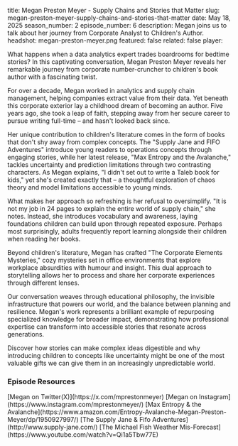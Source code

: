title: Megan Preston Meyer - Supply Chains and Stories that Matter
slug: megan-preston-meyer-supply-chains-and-stories-that-matter
date: May 18, 2025
season_number: 2
episode_number: 6
description: Megan joins us to talk about her journey from Corporate Analyst to Children's Author.
headshot: megan-preston-meyer.png
featured: false
related: false
player:<div id='buzzsprout-small-player-artist-megan-preston-meyer'></div><script type='text/javascript' charset='utf-8' src='https://www.buzzsprout.com/2229227.js?artist=Megan+Preston+Meyer&container_id=buzzsprout-small-player-artist-megan-preston-meyer&player=small'></script>

What happens when a data analytics expert trades boardrooms for bedtime stories? In this captivating conversation, Megan Preston Meyer reveals her remarkable journey from corporate number-cruncher to children's book author with a fascinating twist.  
  
For over a decade, Megan worked in analytics and supply chain management, helping companies extract value from their data. Yet beneath this corporate exterior lay a childhood dream of becoming an author. Five years ago, she took a leap of faith, stepping away from her secure career to pursue writing full-time – and hasn't looked back since.  
  
Her unique contribution to children's literature comes in the form of books that don't shy away from complex concepts. The "Supply Jane and FIFO Adventures" introduce young readers to operations concepts through engaging stories, while her latest release, "Max Entropy and the Avalanche," tackles uncertainty and prediction limitations through two contrasting characters. As Megan explains, "I didn't set out to write a Taleb book for kids," yet she's created exactly that – a thoughtful exploration of chaos theory and model limitations accessible to young minds.  
  
What makes her approach so refreshing is her refusal to oversimplify. "It is not my job in 24 pages to explain the entire world of supply chain," she notes. Instead, she introduces vocabulary and awareness, laying foundations children can build upon through repeated exposure. Perhaps most surprisingly, adults frequently report learning alongside their children when reading her books.  
  
Beyond children's literature, Megan has crafted "The Corporate Elements Mysteries," cozy mysteries set in office environments that explore workplace absurdities with humour and insight. This dual approach to storytelling allows her to process and share her corporate experiences through different lenses.  
  
Our conversation weaves through educational philosophy, the invisible infrastructure that powers our world, and the balance between planning and resilience. Megan's work represents a brilliant example of repurposing specialized knowledge for broader impact, demonstrating how professional expertise can transform into accessible stories that resonate across generations.  
  
Discover how stories can make complex ideas digestible and why introducing children to concepts like uncertainty might be one of the most valuable gifts we can give them in an increasingly unpredictable world.  
  
<h3 class="tilt-neon white mt-5 mb-3">Episode Resources</h3>
[Megan on Twitter(X)](https://x.com/mprestonmeyer)  
[Megan on Instagram](https://www.instagram.com/mprestonmeyer/)  
[Max Entropy & the Avalanche](https://www.amazon.com/Entropy-Avalanche-Megan-Preston-Meyer/dp/1950927997/)  
[The Supply Jane & Fifo Adventures](http://www.supply-jane.com/)  
[The Michael Fish Weather Mis-Forecast](https://www.youtube.com/watch?v=Qi1a5Tbw77E)  
